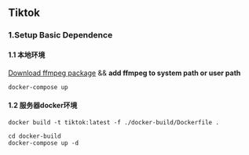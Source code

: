 ## Tiktok

### 1.Setup Basic Dependence

#### 1.1 本地环境
[Download ffmpeg package](https://ffmpeg.org/download.html) && **add ffmpeg to system path or user path**

```shell
docker-compose up
```
#### 1.2 服务器docker环境
```shell
docker build -t tiktok:latest -f ./docker-build/Dockerfile .

cd docker-build 
docker-compose up -d
```